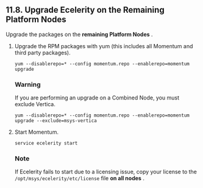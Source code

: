 ## 11.8. Upgrade Ecelerity on the Remaining Platform Nodes

Upgrade the packages on the **remaining Platform Nodes** .

1.  Upgrade the RPM packages with yum (this includes all Momentum and third party packages).

    `yum --disablerepo=* --config momentum.repo --enablerepo=momentum upgrade`
    ### Warning

    If you are performing an upgrade on a Combined Node, you must exclude Vertica.

    `yum --disablerepo=* --config momentum.repo --enablerepo=momentum upgrade --exclude=msys-vertica`
2.  Start Momentum.

    `service ecelerity start`
    ### Note

    If Ecelerity fails to start due to a licensing issue, copy your license to the `/opt/msys/ecelerity/etc/license` file **on all nodes** .
